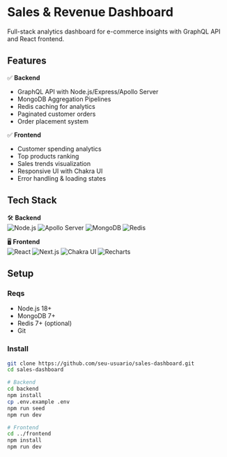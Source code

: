 # Sales & Revenue Dashboard

Full-stack analytics dashboard for e-commerce insights with GraphQL API and React frontend.

## Features

✅ **Backend**

- GraphQL API with Node.js/Express/Apollo Server
- MongoDB Aggregation Pipelines
- Redis caching for analytics
- Paginated customer orders
- Order placement system

✅ **Frontend**

- Customer spending analytics
- Top products ranking
- Sales trends visualization
- Responsive UI with Chakra UI
- Error handling & loading states

## Tech Stack

🛠️ **Backend**  
![Node.js](https://img.shields.io/badge/Node.js-18-green)
![Apollo Server](https://img.shields.io/badge/Apollo_Server-3-blue)
![MongoDB](https://img.shields.io/badge/MongoDB-7-orange)
![Redis](https://img.shields.io/badge/Redis-7-red)

🖥️ **Frontend**  
![React](https://img.shields.io/badge/React-18-blue)
![Next.js](https://img.shields.io/badge/Next.js-15-lightgrey)
![Chakra UI](https://img.shields.io/badge/Chakra_UI-3-teal)
![Recharts](https://img.shields.io/badge/Recharts-3-lightblue)

## Setup

### Reqs

- Node.js 18+
- MongoDB 7+
- Redis 7+ (optional)
- Git

### Install

```bash
git clone https://github.com/seu-usuario/sales-dashboard.git
cd sales-dashboard

# Backend
cd backend
npm install
cp .env.example .env
npm run seed
npm run dev

# Frontend
cd ../frontend
npm install
npm run dev
```
